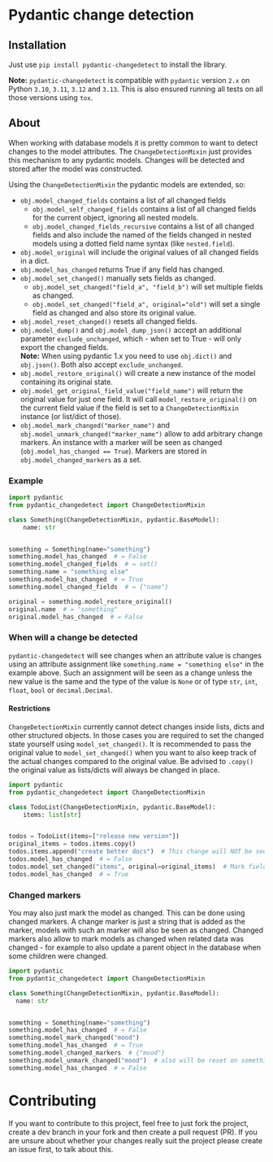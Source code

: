 # Pydantic change detection

## Installation

Just use `pip install pydantic-changedetect` to install the library.

**Note:** `pydantic-changedetect` is compatible with `pydantic` version `2.x` on Python `3.10`, `3.11`,
`3.12` and `3.13`. This is also ensured running all tests on all those versions using `tox`.

## About

When working with database models it is pretty common to want to detect changes
to the model attributes. The `ChangeDetectionMixin` just provides this mechanism
to any pydantic models. Changes will be detected and stored after the model
was constructed.

Using the `ChangeDetectionMixin` the pydantic models are extended, so:
* `obj.model_changed_fields` contains a list of all changed fields
  - `obj.model_self_changed_fields` contains a list of all changed fields for the
    current object, ignoring all nested models.
  - `obj.model_changed_fields_recursive` contains a list of all changed fields and
    also include the named of the fields changed in nested models using a
    dotted field name syntax (like `nested.field`).
* `obj.model_original` will include the original values of all changed fields in
  a dict.
* `obj.model_has_changed` returns True if any field has changed.
* `obj.model_set_changed()` manually sets fields as changed.
  - `obj.model_set_changed("field_a", "field_b")` will set multiple fields as changed.
  - `obj.model_set_changed("field_a", original="old")` will set a single field as
    changed and also store its original value.
* `obj.model_reset_changed()` resets all changed fields.
* `obj.model_dump()` and `obj.model_dump_json()` accept an additional parameter
  `exclude_unchanged`, which - when set to True - will only export the
  changed fields.  
  **Note:** When using pydantic 1.x you need to use `obj.dict()` and `obj.json()`. Both
  also accept `exclude_unchanged`.
* `obj.model_restore_original()` will create a new instance of the model containing its
  original state.
* `obj.model_get_original_field_value("field_name")` will return the original value for
  just one field. It will call `model_restore_original()` on the current field value if
  the field is set to a `ChangeDetectionMixin` instance (or list/dict of those).
* `obj.model_mark_changed("marker_name")` and `obj.model_unmark_changed("marker_name")`
  allow to add arbitrary change markers. An instance with a marker will be seen as changed
  (`obj.model_has_changed == True`). Markers are stored in `obj.model_changed_markers`
  as a set.

### Example

```python
import pydantic
from pydantic_changedetect import ChangeDetectionMixin

class Something(ChangeDetectionMixin, pydantic.BaseModel):
    name: str


something = Something(name="something")
something.model_has_changed  # = False
something.model_changed_fields  # = set()
something.name = "something else"
something.model_has_changed  # = True
something.model_changed_fields  # = {"name"}

original = something.model_restore_original()
original.name  # = "something"
original.model_has_changed  # = False
```

### When will a change be detected

`pydantic-changedetect` will see changes when an attribute value is changes using an
attribute assignment like `something.name = "something else"` in the example above. Such
an assignment will be seen as a change unless the new value is the same and the type of
the value is `None` or of type `str`, `int`, `float`, `bool` or `decimal.Decimal`.

#### Restrictions

`ChangeDetectionMixin` currently cannot detect changes inside lists, dicts and
other structured objects. In those cases you are required to set the changed
state yourself using `model_set_changed()`. It is recommended to pass the original
value to `model_set_changed()` when you want to also keep track of the actual changes
compared to the original value. Be advised to `.copy()` the original value
as lists/dicts will always be changed in place.

```python
import pydantic
from pydantic_changedetect import ChangeDetectionMixin

class TodoList(ChangeDetectionMixin, pydantic.BaseModel):
    items: list[str]


todos = TodoList(items=["release new version"])
original_items = todos.items.copy()
todos.items.append("create better docs")  # This change will NOT be seen yet
todos.model_has_changed  # = False
todos.model_set_changed("items", original=original_items)  # Mark field as changed and store original value
todos.model_has_changed  # = True
```

### Changed markers

You may also just mark the model as changed. This can be done using changed markers.
A change marker is just a string that is added as the marker, models with such an marker
will also be seen as changed. Changed markers also allow to mark models as changed when
related data was changed - for example to also update a parent object in the database
when some children were changed.

```python
import pydantic
from pydantic_changedetect import ChangeDetectionMixin

class Something(ChangeDetectionMixin, pydantic.BaseModel):
  name: str


something = Something(name="something")
something.model_has_changed  # = False
something.model_mark_changed("mood")
something.model_has_changed  # = True
something.model_changed_markers  # {"mood"}
something.model_unmark_changed("mood")  # also will be reset on something.model_reset_changed()
something.model_has_changed  # = False
```

# Contributing

If you want to contribute to this project, feel free to just fork the project,
create a dev branch in your fork and then create a pull request (PR). If you
are unsure about whether your changes really suit the project please create an
issue first, to talk about this.
